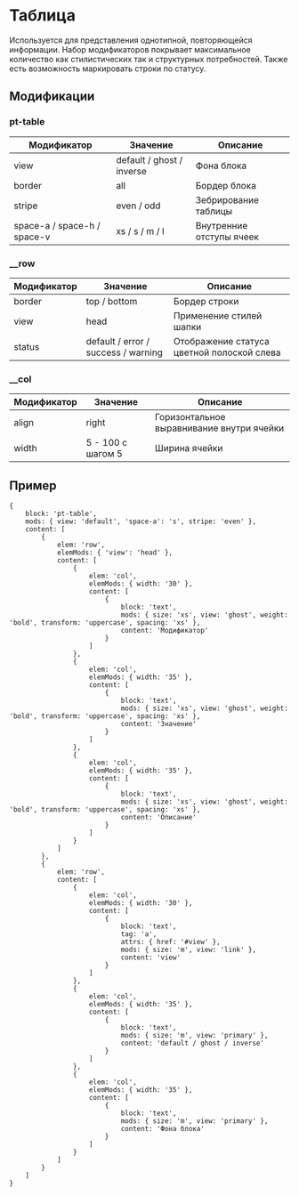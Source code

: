 # Таблица
Используется для представления однотипной, повторяющейся информации. Набор модификаторов покрывает максимальное количество как стилистических так и структурных потребностей. Также есть возможность маркировать строки по статусу.

## Модификации

### pt-table
| Модификатор | Значение                        | Описание                |  
| ----------- | ------------------------------- | ----------------------- |
| view        | default / ghost / inverse       |  Фона блока             |
| border      | all                             |  Бордер блока           |
| stripe      | even / odd                      |  Зебрирование таблицы   |
| space-a / space-h / space-v      | xs / s / m / l                       |  Внутренние отступы ячеек   |



### __row

| Модификатор | Значение                        | Описание                |  
| ----------- | ------------------------------- | ----------------------- |
| border      | top / bottom                    |  Бордер строки          |
| view        | head                            |  Применение стилей шапки  |
| status      | default / error / success / warning |  Отображение статуса цветной полоской слева  |



### __col

| Модификатор | Значение                        | Описание                |  
| ----------- | ------------------------------- | ----------------------- |
| align       | right                           |  Горизонтальное выравнивание внутри ячейки |
| width       | 5 - 100 с шагом 5               |  Ширина ячейки  |




## Пример
```
{
	block: 'pt-table',
	mods: { view: 'default', 'space-a': 's', stripe: 'even' },
	content: [
		{
			elem: 'row',
			elemMods: { 'view': 'head' },
			content: [
				{
					elem: 'col',
					elemMods: { width: '30' },
					content: [
						{
							block: 'text',
							mods: { size: 'xs', view: 'ghost', weight: 'bold', transform: 'uppercase', spacing: 'xs' },
							content: 'Модификатор'
						}
					]
				},
				{
					elem: 'col',
					elemMods: { width: '35' },
					content: [
						{
							block: 'text',
							mods: { size: 'xs', view: 'ghost', weight: 'bold', transform: 'uppercase', spacing: 'xs' },
							content: 'Значение'
						}
					]
				},
				{
					elem: 'col',
					elemMods: { width: '35' },
					content: [
						{
							block: 'text',
							mods: { size: 'xs', view: 'ghost', weight: 'bold', transform: 'uppercase', spacing: 'xs' },
							content: 'Описание'
						}
					]
				}
			]
		},
		{
			elem: 'row',
			content: [
				{
					elem: 'col',
					elemMods: { width: '30' },
					content: [
						{
							block: 'text',
							tag: 'a',
							attrs: { href: '#view' },
							mods: { size: 'm', view: 'link' },
							content: 'view'
						}
					]
				},
				{
					elem: 'col',
					elemMods: { width: '35' },
					content: [
						{
							block: 'text',
							mods: { size: 'm', view: 'primary' },
							content: 'default / ghost / inverse'
						}
					]
				},
				{
					elem: 'col',
					elemMods: { width: '35' },
					content: [
						{
							block: 'text',
							mods: { size: 'm', view: 'primary' },
							content: 'Фона блока'
						}
					]
				}
			]
		}
	]
}
```











